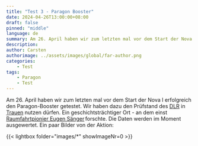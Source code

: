 ```yaml
---
title: "Test 3 - Paragon Booster"
date: 2024-04-26T13:00:00+08:00
draft: false
pinned: "middle"
language: de
summary: Am 26. April haben wir zum letzten mal vor dem Start der Nova I, den Paragon Booster getestet. Wir haben dazu den Prüfstand des DLR in Trauen nutzen dürfen. 
description:
author: Carsten
authorimage: ../assets/images/global/far-author.png
categories: 
    - Test
tags: 
    - Paragon
    - Test
---
```


Am 26. April haben wir zum letzten mal vor dem Start der Nova I erfolgreich den Paragon-Booster getestet. Wir haben dazu den Prüfstand des [DLR](https://www.dlr.de/de) in [Trauen](https://de.wikipedia.org/wiki/Trauen) nutzen dürfen. Ein geschichtsträchtiger Ort - an dem einst [Raumfahrtpionier Eugen Sänger](https://de.wikipedia.org/wiki/Eugen_Sänger) forschte. Die Daten werden im Moment ausgewertet. Ein paar Bilder von der Aktion:

{{< lightbox folder="images/*" showImageNr=0 >}}

